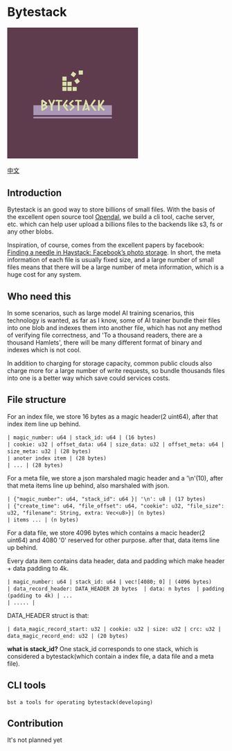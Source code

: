 # Bytestack

<img src="docs/logo.png" style="width: 60%">

[中文](./docs/README_CN.md)

## Introduction 
Bytestack is an good way to store billions of small files. With the basis of the excellent open source tool [Opendal](https://github.com/apache/incubator-opendal), we build a cli tool, cache server, etc. which can help user upload a billions files to the backends like s3, fs or any other blobs.

Inspiration, of course, comes from the excellent papers by facebook: [Finding a needle in Haystack: Facebook’s photo storage](https://www.usenix.org/legacy/event/osdi10/tech/full_papers/Beaver.pdf). In short, the meta information of each file is usually fixed size, and a large number of small files means that there will be a large number of meta information, which is a huge cost for any system.

## Who need this
In some scenarios, such as large model AI training scenarios, this technology is wanted, as far as I know, some of AI trainer bundle their files into one blob and indexes them into another file, which has not any method of verifying file correctness, and 'To a thousand readers, there are a thousand Hamlets', there will be many different format of binary and indexes which is not cool.

In addition to charging for storage capacity, common public clouds also charge more for a large number of write requests, so bundle thousands files into one is a better way which save could services costs.

## File structure

For an index file, we store 16 bytes as a magic header(2 uint64), after that index item line up behind.
```
| magic_number: u64 | stack_id: u64 | (16 bytes)
| cookie: u32 | offset_data: u64 | size_data: u32 | offset_meta: u64 | size_meta: u32 | (28 bytes)
| anoter index item | (28 bytes)
| ... | (28 bytes)

```

For a meta file, we store a json marshaled magic header and a '\n'(10), after that meta items line up behind, also marshaled with json.

```
| {"magic_number": u64, "stack_id": u64 }| '\n': u8 | (17 bytes)
| {"create_time": u64, "file_offset": u64, "cookie": u32, "file_size": u32, "filename": String, extra: Vec<u8>}| (n bytes)
| items ... | (n bytes)
```

For a data file, we store 4096 bytes which contains a macic header(2 uint64) and 4080 '0' reserved for other purpose. after that, data items line up behind.

Every data item contains data header, data and padding which make header + data padding to 4k.

```
| magic_number: u64 | stack_id: u64 | vec![4080; 0] | (4096 bytes)
| data_record_header: DATA_HEADER 20 bytes  | data: n bytes  | padding (padding to 4k) | ...
| ..... | 
```

DATA_HEADER struct is that:

```
| data_magic_record_start: u32 | cookie: u32 | size: u32 | crc: u32 | data_magic_record_end: u32 | (20 bytes)
```

**what is stack_id?** One stack_id corresponds to one stack, which is considered a bytestack(which contain a index file, a data file and a meta file).

## CLI tools

```
bst a tools for operating bytestack(developing)
```

## Contribution

It's not planned yet